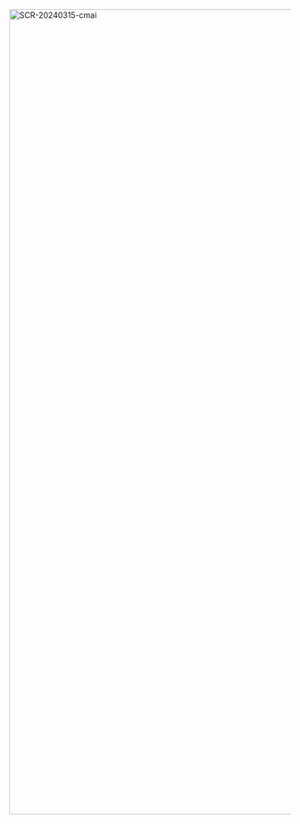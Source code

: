 
<img width="1440" alt="SCR-20240315-cmai" src="https://github.com/ALL-ALL-ALL/X7-leMicroQuiCharge/assets/157831738/217d864e-a0f9-4ce4-b088-2381c3673aae">
